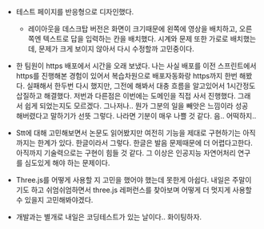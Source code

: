 -   테스트 페이지를 반응형으로 디자인했다.

    -   레이아웃을 데스크탑 버전은 화면이 크기때문에 왼쪽에 영상을 배치하고, 오른쪽엔 텍스트로 답을 입력하는 칸을 배치했다. 시계와 문제 또한 가로로 배치했는데, 문제가 크게 보이지 않아서 다시 수정할까 고민중이다.

-   한 팀원이 https 배포에서 시간을 오래 보냈다. 나는 사실 배포를 이전 스프린트에서 https를 진행해본 경험이 있어서 복습차원으로 배포자동화랑 https까지 한번 해봤다. 실패해서 한두번 다시 했지만, 그전에 해봐서 대충 흐름을 알고있어서 1시간정도 삽질하고 해결했다.
    저번과 다른점은 이번에는 도메인을 직접 사서 진행했다. 그래서 쉽게 되었는지도 모르겠다.
    그나저나.. 뭔가 그분의 일을 빼앗은 느낌이라 성공 해버렸다고 말하기가 선뜻 그렇다.
    나라면 기분이 매우 나쁠 것 같다.
    음.. 어떡하지..

-   Stt에 대해 고민해보면서 논문도 읽어봤지만 여전히 기능을 제대로 구현하기는 아직까지는 한계가 있다.
    한글이라서 그렇다. 한글은 발음 문제때문에 더 어렵다고한다. 아직까지 기술력으로는 구현이 힘들 것 같다.
    그 이상은 인공지능 자연어처리 연구를 심도있게 해야 하는 문제이다.

-   Three.js를 어떻게 사용할 지 고민을 했어야 했는데 못한게 아쉽다. 내일은 주말이기도 하고 쉬엄쉬엄하면서 three.js 레퍼런스를 찾아보며 어떻게 더 멋지게 사용할 수 있을지 고민해봐야겠다.

-   개발과는 별개로 내일은 코딩테스트가 있는 날이다.. 화이팅하자.

